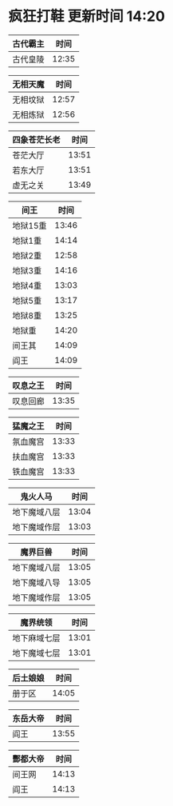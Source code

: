 # 疯狂打鞋 更新时间 14:20

| 古代霸主   | 时间    |
|--------|-------|
| 古代皇陵 | 12:35 |

| 无相天魔   | 时间    |
|--------|-------|
| 无相坟狱 | 12:57 |
| 无相炼狱 | 12:56 |

| 四象苍茫长老   | 时间    |
|--------|-------|
| 苍茫大厅 | 13:51 |
| 若东大厅 | 13:51 |
| 虚无之关 | 13:49 |

| 间王   | 时间    |
|--------|-------|
| 地狱15重 | 13:46 |
| 地狱1重 | 14:14 |
| 地狱2重 | 12:58 |
| 地狱3重 | 14:16 |
| 地狱4重 | 13:03 |
| 地狱5重 | 13:17 |
| 地狱8重 | 13:25 |
| 地狱重 | 14:20 |
| 间王其 | 14:09 |
| 阎王 | 14:09 |

| 叹息之王   | 时间    |
|--------|-------|
| 叹息回廊 | 13:35 |

| 猛魔之王   | 时间    |
|--------|-------|
| 氛血魔宫 | 13:33 |
| 扶血魔宫 | 13:33 |
| 铁血魔宫 | 13:33 |

| 鬼火人马   | 时间    |
|--------|-------|
| 地下魔域八层 | 13:04 |
| 地下魔域作层 | 13:03 |

| 魔界巨兽   | 时间    |
|--------|-------|
| 地下魔域八层 | 13:05 |
| 地下魔域八导 | 13:05 |
| 地下魔域作层 | 13:05 |

| 魔界统领   | 时间    |
|--------|-------|
| 地下麻域七层 | 13:01 |
| 地下魔域七层 | 13:01 |

| 后土娘娘   | 时间    |
|--------|-------|
| 册于区 | 14:05 |

| 东岳大帝   | 时间    |
|--------|-------|
| 阎王 | 13:55 |

| 酆都大帝   | 时间    |
|--------|-------|
| 间王网 | 14:13 |
| 阎王 | 14:13 |